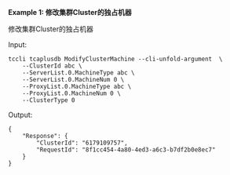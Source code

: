 **Example 1: 修改集群Cluster的独占机器**

修改集群Cluster的独占机器

Input: 

```
tccli tcaplusdb ModifyClusterMachine --cli-unfold-argument  \
    --ClusterId abc \
    --ServerList.0.MachineType abc \
    --ServerList.0.MachineNum 0 \
    --ProxyList.0.MachineType abc \
    --ProxyList.0.MachineNum 0 \
    --ClusterType 0
```

Output: 
```
{
    "Response": {
        "ClusterId": "6179109757",
        "RequestId": "8f1cc454-4a80-4ed3-a6c3-b7df2b0e8ec7"
    }
}
```

